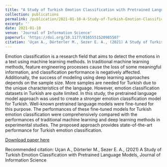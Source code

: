 ```yaml
---
title: "A Study of Turkish Emotion Classification with Pretrained Language Models"
collection: publications
permalink: /publication/2021-01-10-A-Study-of-Turkish-Emotion-Classification-with-Pretrained-Language-Models
excerpt: ''
date: 2021-01-10
venue: 'Journal of Information Science'
paperurl: 'https://doi.org/10.1177/0165551520985507'
citation: 'Uçan A., Dörterler M., Sezer E. A., (2021) A Study of Turkish Emotion Classification with Pretrained Language Models, Journal of Information Science '
---
```

Emotion classification is a research field that aims to detect the emotions in a text using machine learning methods. In traditional machine learning methods, feature engineering processes cause the loss of some meaningful information, and classification performance is negatively affected. Additionally, the success of modeling using deep learning approaches depends on the sample size. More samples are needed for Turkish due to the unique characteristics of the language. However, emotion classification datasets in Turkish are quite limited. In this study, the pretrained language model approach was used to create a stronger emotion classification model for Turkish. Well-known pretrained language models were fine-tuned for this purpose. The performances of these fine-tuned models for Turkish emotion classification were comprehensively compared with the performances of traditional machine learning and deep learning methods in experimental studies. The proposed approach provides state-of-the-art performance for Turkish emotion classification.

[Download paper here](https://doi.org/10.1177/0165551520985507)

Recommended citation: Uçan A., Dörterler M., Sezer E. A., (2021) A Study of Turkish Emotion Classification with Pretrained Language Models, Journal of Information Science
